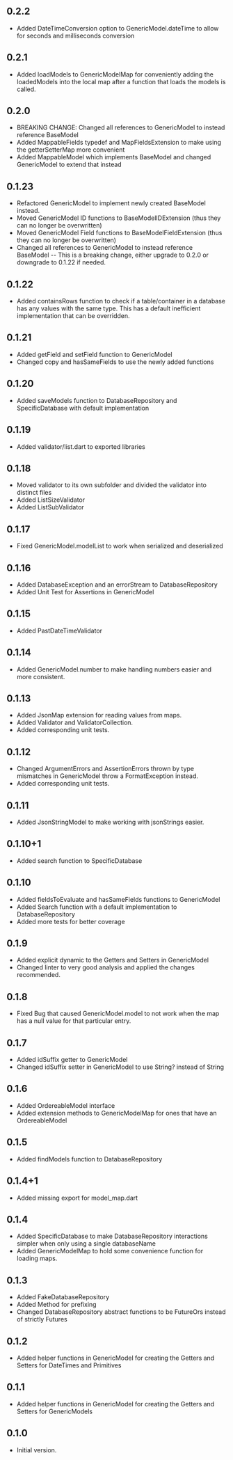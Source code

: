 ## 0.2.2

- Added DateTimeConversion option to GenericModel.dateTime to allow for seconds and milliseconds conversion

## 0.2.1

- Added loadModels to GenericModelMap for conveniently adding the loadedModels into the local map after a function that loads the models is called.

## 0.2.0

- BREAKING CHANGE: Changed all references to GenericModel to instead reference BaseModel
- Added MappableFields typedef and MapFieldsExtension to make using the getterSetterMap more convenient
- Added MappableModel which implements BaseModel and changed GenericModel to extend that instead

## 0.1.23

- Refactored GenericModel to implement newly created BaseModel instead.
- Moved GenericModel ID functions to BaseModelIDExtension (thus they can no longer be overwritten)
- Moved GenericModel Field functions to BaseModelFieldExtension (thus they can no longer be overwritten)
- Changed all references to GenericModel to instead reference BaseModel -- This is a breaking change, either upgrade to 0.2.0 or downgrade to 0.1.22 if needed.

## 0.1.22

- Added containsRows function to check if a table/container in a database has any values with the same type. This has a default inefficient implementation that can be overridden.

## 0.1.21

- Added getField and setField function to GenericModel
- Changed copy and hasSameFields to use the newly added functions

## 0.1.20

- Added saveModels function to DatabaseRepository and SpecificDatabase with default implementation

## 0.1.19

- Added validator/list.dart to exported libraries

## 0.1.18

- Moved validator to its own subfolder and divided the validator into distinct files
- Added ListSizeValidator
- Added ListSubValidator

## 0.1.17

- Fixed GenericModel.modelList to work when serialized and deserialized

## 0.1.16

- Added DatabaseException and an errorStream to DatabaseRepository
- Added Unit Test for Assertions in GenericModel

## 0.1.15

- Added PastDateTimeValidator

## 0.1.14

- Added GenericModel.number to make handling numbers easier and more consistent.

## 0.1.13

- Added JsonMap extension for reading values from maps.
- Added Validator and ValidatorCollection.
- Added corresponding unit tests.

## 0.1.12

- Changed ArgumentErrors and AssertionErrors thrown by type mismatches in GenericModel throw a FormatException instead.
- Added corresponding unit tests.

## 0.1.11

- Added JsonStringModel to make working with jsonStrings easier.

## 0.1.10+1

- Added search function to SpecificDatabase

## 0.1.10

- Added fieldsToEvaluate and hasSameFields functions to GenericModel
- Added Search function with a default implementation to DatabaseRepository
- Added more tests for better coverage

## 0.1.9

- Added explicit dynamic to the Getters and Setters in GenericModel
- Changed linter to very good analysis and applied the changes recommended.

## 0.1.8

- Fixed Bug that caused GenericModel.model to not work when the map has a null value for that particular entry.

## 0.1.7

- Added idSuffix getter to GenericModel
- Changed idSuffix setter in GenericModel to use String? instead of String 

## 0.1.6

- Added OrdereableModel interface
- Added extension methods to GenericModelMap for ones that have an OrdereableModel

## 0.1.5

- Added findModels function to DatabaseRepository

## 0.1.4+1

- Added missing export for model_map.dart

## 0.1.4

- Added SpecificDatabase to make DatabaseRepository interactions simpler when only using a single databaseName
- Added GenericModelMap to hold some convenience function for loading maps.

## 0.1.3

- Added FakeDatabaseRepository
- Added Method for prefixing
- Changed DatabaseRepository abstract functions to be FutureOrs instead of strictly Futures

## 0.1.2

- Added helper functions in GenericModel for creating the Getters and Setters for DateTimes and Primitives

## 0.1.1

- Added helper functions in GenericModel for creating the Getters and Setters for GenericModels

## 0.1.0

- Initial version.
